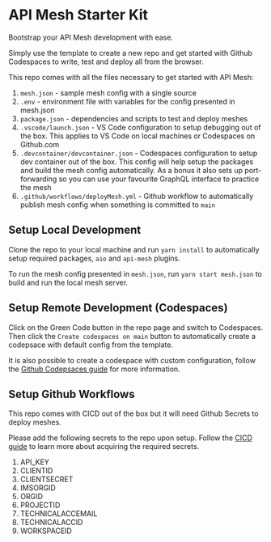 # API Mesh Starter Kit

Bootstrap your API Mesh development with ease.

Simply use the template to create a new repo and get started with Github Codespaces to write, test and deploy all from the browser.

This repo comes with all the files necessary to get started with API Mesh:

1. `mesh.json` - sample mesh config with a single source
2. `.env` - environment file with variables for the config presented in mesh.json
3. `package.json` - dependencies and scripts to test and deploy meshes
4. `.vscode/launch.json` - VS Code configuration to setup debugging out of the box. This applies to VS Code on local machines or Codespaces on Github.com
5. `.devcontainer/devcontainer.json` - Codespaces configuration to setup dev container out of the box. This config will help setup the packages and build the mesh config automatically. As a bonus it also sets up port-forwarding so you can use your favourite GraphQL interface to practice the mesh
6. `.github/workflows/deployMesh.yml` - Github workflow to automatically publish mesh config when something is committed to `main`

## Setup Local Development

Clone the repo to your local machine and run `yarn install` to automatically setup required packages, `aio` and `api-mesh` plugins.

To run the mesh config presented in `mesh.json`, run `yarn start mesh.json` to build and run the local mesh server.

## Setup Remote Development (Codespaces)

Click on the Green Code button in the repo page and switch to Codespaces. Then click the `Create codespaces on main` button to automatically create a codepsace with default config from the template.

It is also possible to create a codespace with custom configuration, follow the [Github Codepsaces guide](https://docs.github.com/en/codespaces/getting-started/quickstart) for more information.

## Setup Github Workflows

This repo comes with CICD out of the box but it will need Github Secrets to deploy meshes.

Please add the following secrets to the repo upon setup. Follow the [CICD guide](https://developer.adobe.com/graphql-mesh-gateway/gateway/cicd/) to learn more about acquiring the required secrets.

1. API_KEY
2. CLIENTID
3. CLIENTSECRET
4. IMSORGID
5. ORGID
6. PROJECTID
7. TECHNICALACCEMAIL
8. TECHNICALACCID
9. WORKSPACEID
